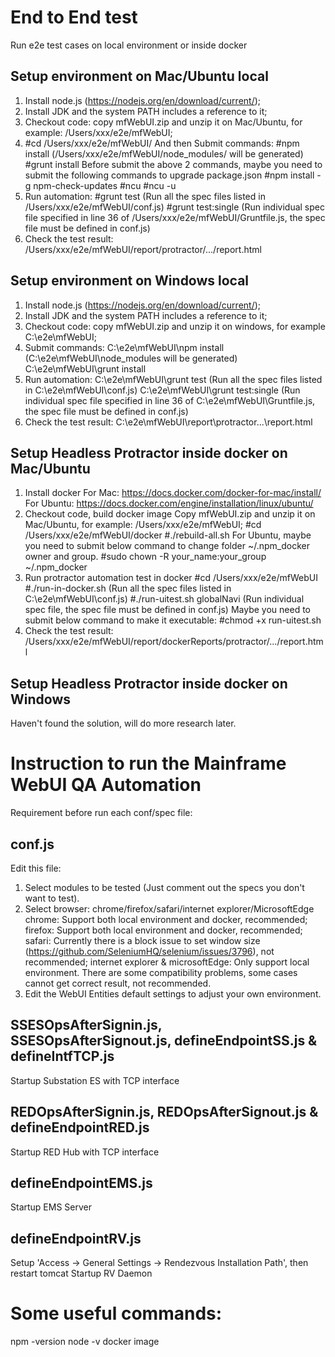 # End to End test
  Run e2e test cases on local environment or inside docker

## Setup environment on Mac/Ubuntu local 
1. Install node.js (https://nodejs.org/en/download/current/);
2. Install JDK and the system PATH includes a reference to it;
3. Checkout code: copy mfWebUI.zip and unzip it on Mac/Ubuntu, for example: /Users/xxx/e2e/mfWebUI;
4. #cd /Users/xxx/e2e/mfWebUI/ 
   And then Submit commands:
   #npm install    (/Users/xxx/e2e/mfWebUI/node_modules/ will be generated)
   #grunt install
   Before submit the above 2 commands, maybe you need to submit the following commands to upgrade package.json
   #npm install -g npm-check-updates
   #ncu
   #ncu -u
5. Run automation:
   #grunt test    (Run all the spec files listed in /Users/xxx/e2e/mfWebUI/conf.js)
   #grunt test:single    (Run individual spec file specified in line 36 of /Users/xxx/e2e/mfWebUI/Gruntfile.js, the spec file must be defined in conf.js)
6. Check the test result: 
  /Users/xxx/e2e/mfWebUI/report/protractor/.../report.html

## Setup environment on Windows local 
1. Install node.js (https://nodejs.org/en/download/current/);
2. Install JDK and the system PATH includes a reference to it;
3. Checkout code: copy mfWebUI.zip and unzip it on windows, for example C:\e2e\mfWebUI;
4. Submit commands:
  C:\e2e\mfWebUI\npm install   (C:\e2e\mfWebUI\node_modules will be generated)
  C:\e2e\mfWebUI\grunt install
5. Run automation:
  C:\e2e\mfWebUI\grunt test    (Run all the spec files listed in C:\e2e\mfWebUI\conf.js)
  C:\e2e\mfWebUI\grunt test:single    (Run individual spec file specified in line 36 of C:\e2e\mfWebUI\Gruntfile.js, the spec file must be defined in conf.js)
6. Check the test result: 
  C:\e2e\mfWebUI\report\protractor\...\report.html

## Setup Headless Protractor inside docker on Mac/Ubuntu
1. Install docker
  For Mac: https://docs.docker.com/docker-for-mac/install/
  For Ubuntu: https://docs.docker.com/engine/installation/linux/ubuntu/
2. Checkout code, build docker image
  Copy mfWebUI.zip and unzip it on Mac/Ubuntu, for example: /Users/xxx/e2e/mfWebUI;
  #cd /Users/xxx/e2e/mfWebUI/docker
  #./rebuild-all.sh
  For Ubuntu, maybe you need to submit below command to change folder ~/.npm_docker owner and group.
  #sudo chown -R your_name:your_group ~/.npm_docker
3. Run protractor automation test in docker
  #cd /Users/xxx/e2e/mfWebUI
  #./run-in-docker.sh    (Run all the spec files listed in C:\e2e\mfWebUI\conf.js)
  #./run-uitest.sh globalNavi    (Run individual spec file, the spec file must be defined in conf.js)
  Maybe you need to submit below command to make it executable:
  #chmod +x run-uitest.sh
4. Check the test result:
  /Users/xxx/e2e/mfWebUI/report/dockerReports/protractor/.../report.html

## Setup Headless Protractor inside docker on Windows
Haven't found the solution, will do more research later.




# Instruction to run the Mainframe WebUI QA Automation
Requirement before run each conf/spec file:

## conf.js
Edit this file:
1. Select modules to be tested (Just comment out the specs you don't want to test).
2. Select browser: chrome/firefox/safari/internet explorer/MicrosoftEdge
chrome: Support both local environment and docker, recommended; 
firefox: Support both local environment and docker, recommended;
safari: Currently there is a block issue to set window size (https://github.com/SeleniumHQ/selenium/issues/3796), not recommended;
internet explorer & microsoftEdge: Only support local environment. There are some compatibility problems, some cases cannot get correct result, not recommended.
3. Edit the WebUI Entities default settings to adjust your own environment.

## SSESOpsAfterSignin.js, SSESOpsAfterSignout.js, defineEndpointSS.js & defineIntfTCP.js
Startup Substation ES with TCP interface

## REDOpsAfterSignin.js, REDOpsAfterSignout.js & defineEndpointRED.js
Startup RED Hub with TCP interface

## defineEndpointEMS.js
Startup EMS Server

## defineEndpointRV.js
Setup 'Access -> General Settings -> Rendezvous Installation Path', then restart tomcat
Startup RV Daemon



# Some useful commands:
npm -version
node -v
docker image